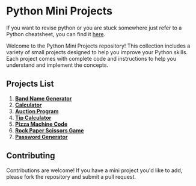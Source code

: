 # Python Mini Projects

If you want to revise python or you are stuck somewhere just refer to a Python cheatsheet, you can find it [here](https://github.com/Aaryacode19/Python-Cheatsheet).

Welcome to the Python Mini Projects repository! This collection includes a variety of small projects designed to help you improve your Python skills. Each project comes with complete code and instructions to help you understand and implement the concepts.


## Projects List

1. **[Band Name Generator](https://github.com/Aaryacode19/Python-Mini-Projects/blob/main/band_name_generator.py)**
2. **[Calculator](https://github.com/Aaryacode19/Python-Mini-Projects/blob/main/calculator.py)**
3. **[Auction Program](https://github.com/Aaryacode19/Python-Mini-Projects/blob/main/auction.py)**
4. **[Tip Calculator](https://github.com/Aaryacode19/Python-Mini-Projects/blob/main/tip_calculator.py)**
5. **[Pizza Machine Code](https://github.com/Aaryacode19/Python-Mini-Projects/blob/main/pizza_machine_code.py)**
6. **[Rock Paper Scissors Game](https://github.com/Aaryacode19/Python-Mini-Projects/blob/main/rock_paper_scissors.py)**
7. **[Password Generator](https://github.com/Aaryacode19/Python-Mini-Projects/blob/main/password_generator.py)**


## Contributing

Contributions are welcome! If you have a mini project you'd like to add, please fork the repository and submit a pull request.
